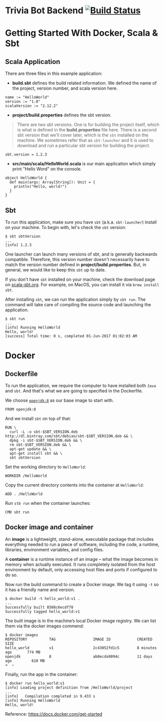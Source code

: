 # Trivia Bot Backend [![Build Status](https://travis-ci.org/gardncl/trivia-bot-backend.svg?branch=master)](https://travis-ci.org/gardncl/trivia-bot-backend)

# Getting Started With Docker, Scala & Sbt

## Scala Application

There are three files in this example application:

* **build.sbt** defines the build related information. We defined the name of the project, version number, and scala version here.

```
name := "HelloWorld"
version := "1.0"
scalaVersion := "2.12.2"
```

* **project/build.properties** defines the sbt version. 

> There are two sbt versions. One is for building the project itself, which is what is defined in the **build.properties** file here. There is a second sbt version that we'll cover later, which is the `sbt` installed on the machine. We sometimes refer that as `sbt-launcher` and it is used to  download and run a particular sbt version for building the project.

```
sbt.version = 1.2.3
```

* **src/main/scala/HelloWorld.scala** is our main application which simply print "Hello Word" on the console.

```
object HelloWorld {
  def main(args: Array[String]): Unit = {
    println("Hello, world!")
  }
}
```

## Sbt

To run this application, make sure you have `sbt` (a.k.a. `sbt-launcher`) install on your machine. To begin with, let's check the `sbt` version: 

    $ sbt sbtVersion    
    ...
    [info] 1.2.3

One launcher can launch many versions of sbt, and is generally backwards compatible. Therefore, this version number doesn't necessarily have to match the version number defined in **project/build.properties**. But, in general, we would like to keep this `sbt` up to date.  
    
If you don't have `sbt` installed on your machine, check the download page on [scala-sbt.org](http://www.scala-sbt.org/download.html). For example, on MacOS, you can install it via `brew install sbt`.

After installing `sbt`, we can run the application simply by `sbt run`. The command will take care of compiling the source code and launching the application. 

    $ sbt run
    ...
    [info] Running HelloWorld 
    Hello, world!
    [success] Total time: 0 s, completed 01-Jun-2017 01:02:03 AM
  
# Docker

## Dockerfile

To run the application, we require the computer to have installed both `Java` and `sbt`. And that's what we are going to specified in the Dockerfile.

We choose [`openjdk:8`](https://hub.docker.com/_/openjdk/) as our base image to start with.

    FROM openjdk:8
    
And we install `sbt` on top of that: 

    RUN \
      curl -L -o sbt-$SBT_VERSION.deb http://dl.bintray.com/sbt/debian/sbt-$SBT_VERSION.deb && \
      dpkg -i sbt-$SBT_VERSION.deb && \
      rm sbt-$SBT_VERSION.deb && \
      apt-get update && \
      apt-get install sbt && \
      sbt sbtVersion

Set the working directory to `HelloWorld`:

    WORKDIR /HelloWorld
    
Copy the current directory contents into the container at `HelloWorld`:

    ADD . /HelloWorld 

Run `stb run` when the container launches:

    CMD sbt run

## Docker image and container

An **image** is a lightweight, stand-alone, executable package that includes everything needed to run a piece of software, including the code, a runtime, libraries, environment variables, and config files.

A **container** is a runtime instance of an image – what the image becomes in memory when actually executed. It runs completely isolated from the host environment by default, only accessing host files and ports if configured to do so.

Now run the build command to create a Docker image. We tag it using `-t` so it has a friendly name and version.

    $ docker build -t hello_world:v1 .
    ... 
    Successfully built 8508c6ecdf78
    Successfully tagged hello_world:v1

The built image is in the machine’s local Docker image registry. We can list them via the docker images commend:

    $ docker images
    REPOSITORY          TAG                 IMAGE ID            CREATED             SIZE
    hello_world         v1                  2c43052fd1c5        8 minutes ago       774 MB
    openjdk             8                   ab0ecda9094c        11 days ago         610 MB
    ➜  ~ 

Finally, run the app in the container:

    $ docker run hello_world:v1
    [info] Loading project definition from /HelloWorld/project
    ...
    [info]   Compilation completed in 9.433 s
    [info] Running HelloWorld 
    Hello, world!

Reference: https://docs.docker.com/get-started
